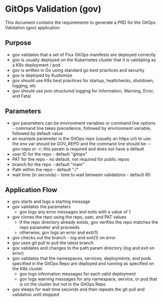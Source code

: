 # GitOps Validation (gov)

This document contains the requirements to generate a PRD for the GitOps Validation (gov) application

## Purpose

- gov validates that a set of Flux GitOps manifests are deployed correctly
- gov is usually deployed on the Kubernetes cluster that it is validating as a K8s deployment / pod
- gov is written in Go using standard go best practices and security
- gov is deployed by Kustomize
- gov should use K8s best practices for startup, healtchecks, shutdown, logging, etc
- gov should use json structured logging for Information, Warning, Error, and Fatal

## Parameters

- gov parameters can be environment variables or command line options - command line takes precedence, followed by environment variable, followed by default value
- an example parameter is the GitOps repo (usually an https url) to use. the env var should be GOV_REPO and the command line should be --gov-repo or -r; this param is required and does not have a default
- user ID for the repo - default "gitops"
- PAT for the repo - no default, not required for public repos
- branch for the repo - default "main"
- Path within the repo - default "./"
- wait time (in seconds) - time to wait between validations - default 60

## Application Flow

- gov starts and logs a starting message
- gov validates the parameters
  - gov logs any error messages and exits with a value of 1
- gov clones the repo using the repo, user, and PAT values
  - if the repo directory already exists, gov verifies the repo matches the repo parameter and proceeds
  - otherwise, gov logs an error and exit(1)
- gov checks out the branch - log and exit(1) on error
- gov uses git pull to pull the latest branch
- gov validates and changes to the path param directory (log and exit on error)
- gov validates that the namespaces, services, deployments, and pods specified in the GitOps Repo are deployed and running as specified on the K8s cluster
  - gov logs information messages for each valid deployment
  - gov logs warning messages for any namespace, service, or pod that is on the cluster but not in the GitOps Repo
- gov sleeps for wait time seconds and then repeats the git pull and validation until stopped
